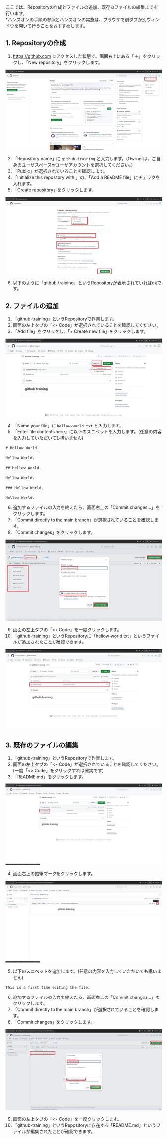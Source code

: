 ここでは、Repositoryの作成とファイルの追加、既存のファイルの編集までを行います。  
*ハンズオンの手順の参照とハンズオンの実施は、ブラウザで別タブか別ウィンドウを開いて行うことをおすすめします。

## 1. Repositoryの作成

1. https://github.com にアクセスした状態で、画面右上にある「＋」をクリックし、「New repository」をクリックします。

![3-1.jpg](./img/3/3-1.jpg)

2. 「Repository name」に `github-training` と入力します。(Owrnerは、ご自身のユーザスペースorユーザアカウントを選択してください。)
3. 「Public」が選択されていることを確認します。
4. 「Initialize this repository with:」の、「Add a README file」にチェックを入れます。
5. 「Create repository」をクリックします。

![3-2.jpg](./img/3/3-2.jpg)

6. 以下のように「github-training」というRepositoryが表示されていればokです。

## 2. ファイルの追加

1. 「github-training」というRepositoryで作業します。
2. 画面の左上タブの「<> Code」が選択されていることを確認してください。
3. 「Add file」をクリックし、「+ Create new file」をクリックします。

![3-3.jpg](./img/3/3-3.jpg)

4. 「Name your file」に `hellow-world.txt` と入力します。
5. 「Enter file contents here」に以下のスニペットを入力します。(任意の内容を入力していただいても構いません)

```
# Hellow World.

Hellow World.

## Hellow World.

Hellow World.

### Hellow World.

Hellow World.
```

6. 追加するファイルの入力を終えたら、画面右上の「Commit changes...」をクリックします。
7. 「Commit directly to the main branch」が選択されていることを確認します。
8. 「Commit changes」をクリックします。

![3-4.jpg](./img/3/3-4.jpg)

9. 画面の左上タブの「<> Code」を一度クリックします。
10. 「github-training」というRepositoryに「hellow-world.txt」というファイルが追加されたことが確認できます。

![3-5.jpg](./img/3/3-5.jpg)

## 3. 既存のファイルの編集

1. 「github-training」というRepositoryで作業します。
2. 画面の左上タブの「<> Code」が選択されていることを確認してください。(一度「<> Code」をクリックすれば確実です)
3. 「README.md」をクリックします。

![3-6.jpg](./img/3/3-6.jpg)

4. 画面右上の鉛筆マークをクリックします。

![3-7.jpg](./img/3/3-7.jpg)

5. 以下のスニペットを追加します。(任意の内容を入力していただいても構いません)

```
This is a first time editing the file.
```

6. 追加するファイルの入力を終えたら、画面右上の「Commit changes...」をクリックします。
7. 「Commit directly to the main branch」が選択されていることを確認します。
8. 「Commit changes」をクリックします。

![3-8.jpg](./img/3/3-8.jpg)

9. 画面の左上タブの「<> Code」を一度クリックします。
10. 「github-training」というRepositoryに存在する「README.md」というファイルが編集されたことが確認できます。

